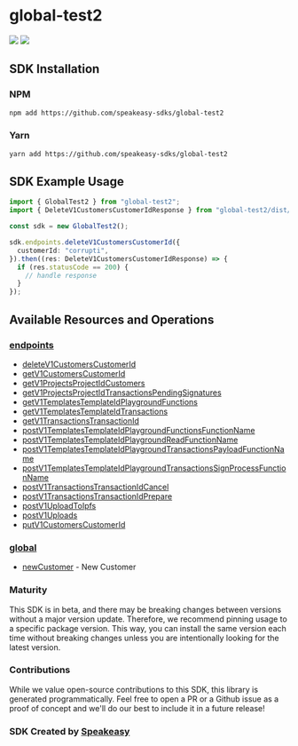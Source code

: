 # global-test2

<div align="left">
    <a href="https://speakeasyapi.dev/"><img src="https://custom-icon-badges.demolab.com/badge/-Built%20By%20Speakeasy-212015?style=for-the-badge&logoColor=FBE331&logo=speakeasy&labelColor=545454" /></a>
    <a href="https://github.com/speakeasy-sdks/global-test2.git/actions"><img src="https://img.shields.io/github/actions/workflow/status/speakeasy-sdks/bolt-php/speakeasy_sdk_generation.yml?style=for-the-badge" /></a>
    
</div>

<!-- Start SDK Installation -->
## SDK Installation

### NPM

```bash
npm add https://github.com/speakeasy-sdks/global-test2
```

### Yarn

```bash
yarn add https://github.com/speakeasy-sdks/global-test2
```
<!-- End SDK Installation -->

## SDK Example Usage
<!-- Start SDK Example Usage -->


```typescript
import { GlobalTest2 } from "global-test2";
import { DeleteV1CustomersCustomerIdResponse } from "global-test2/dist/sdk/models/operations";

const sdk = new GlobalTest2();

sdk.endpoints.deleteV1CustomersCustomerId({
  customerId: "corrupti",
}).then((res: DeleteV1CustomersCustomerIdResponse) => {
  if (res.statusCode == 200) {
    // handle response
  }
});
```
<!-- End SDK Example Usage -->

<!-- Start SDK Available Operations -->
## Available Resources and Operations


### [endpoints](docs/sdks/endpoints/README.md)

* [deleteV1CustomersCustomerId](docs/sdks/endpoints/README.md#deletev1customerscustomerid)
* [getV1CustomersCustomerId](docs/sdks/endpoints/README.md#getv1customerscustomerid)
* [getV1ProjectsProjectIdCustomers](docs/sdks/endpoints/README.md#getv1projectsprojectidcustomers)
* [getV1ProjectsProjectIdTransactionsPendingSignatures](docs/sdks/endpoints/README.md#getv1projectsprojectidtransactionspendingsignatures)
* [getV1TemplatesTemplateIdPlaygroundFunctions](docs/sdks/endpoints/README.md#getv1templatestemplateidplaygroundfunctions)
* [getV1TemplatesTemplateIdTransactions](docs/sdks/endpoints/README.md#getv1templatestemplateidtransactions)
* [getV1TransactionsTransactionId](docs/sdks/endpoints/README.md#getv1transactionstransactionid)
* [postV1TemplatesTemplateIdPlaygroundFunctionsFunctionName](docs/sdks/endpoints/README.md#postv1templatestemplateidplaygroundfunctionsfunctionname)
* [postV1TemplatesTemplateIdPlaygroundReadFunctionName](docs/sdks/endpoints/README.md#postv1templatestemplateidplaygroundreadfunctionname)
* [postV1TemplatesTemplateIdPlaygroundTransactionsPayloadFunctionName](docs/sdks/endpoints/README.md#postv1templatestemplateidplaygroundtransactionspayloadfunctionname)
* [postV1TemplatesTemplateIdPlaygroundTransactionsSignProcessFunctionName](docs/sdks/endpoints/README.md#postv1templatestemplateidplaygroundtransactionssignprocessfunctionname)
* [postV1TransactionsTransactionIdCancel](docs/sdks/endpoints/README.md#postv1transactionstransactionidcancel)
* [postV1TransactionsTransactionIdPrepare](docs/sdks/endpoints/README.md#postv1transactionstransactionidprepare)
* [postV1UploadToIpfs](docs/sdks/endpoints/README.md#postv1uploadtoipfs)
* [postV1Uploads](docs/sdks/endpoints/README.md#postv1uploads)
* [putV1CustomersCustomerId](docs/sdks/endpoints/README.md#putv1customerscustomerid)

### [global](docs/sdks/global/README.md)

* [newCustomer](docs/sdks/global/README.md#newcustomer) - New Customer
<!-- End SDK Available Operations -->

### Maturity

This SDK is in beta, and there may be breaking changes between versions without a major version update. Therefore, we recommend pinning usage
to a specific package version. This way, you can install the same version each time without breaking changes unless you are intentionally
looking for the latest version.

### Contributions

While we value open-source contributions to this SDK, this library is generated programmatically.
Feel free to open a PR or a Github issue as a proof of concept and we'll do our best to include it in a future release!

### SDK Created by [Speakeasy](https://docs.speakeasyapi.dev/docs/using-speakeasy/client-sdks)

